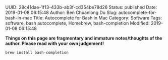 UUID: 28c41dae-1f13-433b-ab3f-cd354be78d26
Status: published
Date: 2019-01-08 06:15:48
Author: Ben Chuanlong Du
Slug: autocomplete-for-bash-in-mac
Title: Autocomplete for Bash in Mac
Category: Software
Tags: software, bash autocomplete, Homebrew, bash-completion 
Modified: 2019-01-08 06:15:48

**Things on this page are fragmentary and immature notes/thoughts of the author. Please read with your own judgement!**

```bash
brew install bash-completion
```
